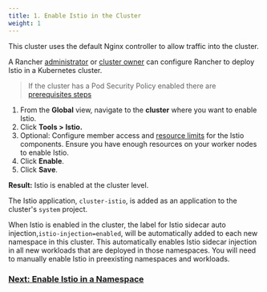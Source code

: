 ```yaml
---
title: 1. Enable Istio in the Cluster
weight: 1
---
```


This cluster uses the default Nginx controller to allow traffic into the cluster.

A Rancher [administrator]({{<baseurl>}}/rancher/latest/en/admin-settings/rbac/global-permissions/) or [cluster owner]({{<baseurl>}}/rancher/latest/en/admin-settings/rbac/cluster-project-roles/#cluster-roles) can configure Rancher to deploy Istio in a Kubernetes cluster.

> If the cluster has a Pod Security Policy enabled there are [prerequisites steps]({{<baseurl>}}/rancher/latest/en/cluster-admin/tools/istio/setup/enable-istio-in-cluster/enable-istio-with-psp/)

1. From the **Global** view, navigate to the **cluster** where you want to enable Istio.
1. Click **Tools > Istio.**
1. Optional: Configure member access and [resource limits]({{<baseurl>}}/rancher/latest/en/cluster-admin/tools/istio/resources/) for the Istio components. Ensure you have enough resources on your worker nodes to enable Istio.
1. Click **Enable**.
1. Click **Save**.

**Result:** Istio is enabled at the cluster level.

The Istio application, `cluster-istio`, is added as an application to the cluster's `system` project.

When Istio is enabled in the cluster, the label for Istio sidecar auto injection,`istio-injection=enabled`, will be automatically added to each new namespace in this cluster. This automatically enables Istio sidecar injection in all new workloads that are deployed in those namespaces. You will need to manually enable Istio in preexisting namespaces and workloads.

### [Next: Enable Istio in a Namespace]({{<baseurl>}}/rancher/latest/en/cluster-admin/tools/istio/setup/enable-istio-in-namespace)
